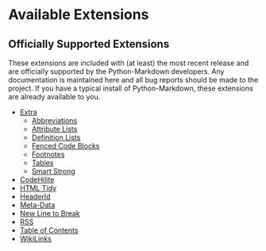 Available Extensions
====================

Officially Supported Extensions
-------------------------------

These extensions are included with (at least) the most recent release and are 
officially supported by the Python-Markdown developers. Any documentation is 
maintained here and all bug reports should be made to the project. If you 
have a typical install of Python-Markdown, these extensions are already 
available to you.

* [Extra](extra.html)
    * [Abbreviations](abbreviations.html)
    * [Attribute Lists](attr_list.html)
    * [Definition Lists](definition_lists.html)
    * [Fenced Code Blocks](fenced_code_blocks.html)
    * [Footnotes](footnotes.html)
    * [Tables](tables.html)
    * [Smart Strong](smart_strong.html)
* [CodeHilite](code_hilite.html)
* [HTML Tidy](html_tidy.html)
* [HeaderId](header_id.html)
* [Meta-Data](meta_data.html)
* [New Line to Break](nl2br.html)
* [RSS](rss.html)
* [Table of Contents](toc.html)
* [WikiLinks](wikilinks.html)

